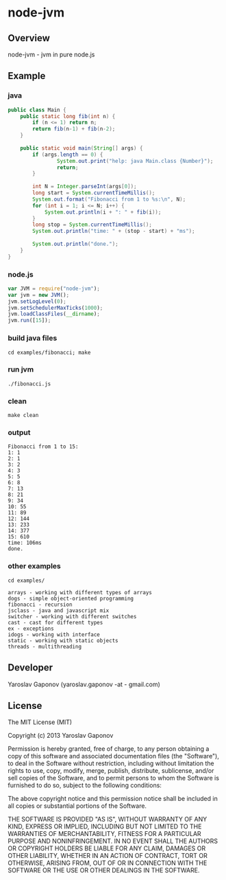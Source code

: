node-jvm
========

## Overview

node-jvm - jvm in pure node.js


## Example

### java
```java
public class Main {
    public static long fib(int n) {
        if (n <= 1) return n;
        return fib(n-1) + fib(n-2);
    }
    
    public static void main(String[] args) {
        if (args.length == 0) {
                System.out.print("help: java Main.class {Number}");
                return;
        }
        
        int N = Integer.parseInt(args[0]);
        long start = System.currentTimeMillis();            
        System.out.format("Fibonacci from 1 to %s:\n", N);
        for (int i = 1; i <= N; i++) {
            System.out.println(i + ": " + fib(i));
        }
        long stop = System.currentTimeMillis();
        System.out.println("time: " + (stop - start) + "ms");
        
        System.out.println("done.");
    }
}
```

### node.js
```javascript
var JVM = require("node-jvm");
var jvm = new JVM();
jvm.setLogLevel(0);
jvm.setSchedulerMaxTicks(1000);
jvm.loadClassFiles(__dirname);
jvm.run([15]);
```

### build java files
`cd examples/fibonacci; make`

### run jvm
`./fibonacci.js`

### clean
`make clean`

### output
```
Fibonacci from 1 to 15:
1: 1
2: 1
3: 2
4: 3
5: 5
6: 8
7: 13
8: 21
9: 34
10: 55
11: 89
12: 144
13: 233
14: 377
15: 610
time: 106ms
done.
```

### other examples
`cd examples/`

```
arrays - working with different types of arrays 
dogs - simple object-oriented programming
fibonacci - recursion
jsclass - java and javascript mix
switcher - working with different switches
cast - cast for different types
ex - exceptions
idogs - working with interface
static - working with static objects
threads - multithreading
```


## Developer

Yaroslav Gaponov (yaroslav.gaponov -at - gmail.com)

## License

The MIT License (MIT)

Copyright (c) 2013 Yaroslav Gaponov

Permission is hereby granted, free of charge, to any person obtaining a copy
of this software and associated documentation files (the "Software"), to deal
in the Software without restriction, including without limitation the rights
to use, copy, modify, merge, publish, distribute, sublicense, and/or sell
copies of the Software, and to permit persons to whom the Software is
furnished to do so, subject to the following conditions:

The above copyright notice and this permission notice shall be included in
all copies or substantial portions of the Software.

THE SOFTWARE IS PROVIDED "AS IS", WITHOUT WARRANTY OF ANY KIND, EXPRESS OR
IMPLIED, INCLUDING BUT NOT LIMITED TO THE WARRANTIES OF MERCHANTABILITY,
FITNESS FOR A PARTICULAR PURPOSE AND NONINFRINGEMENT. IN NO EVENT SHALL THE
AUTHORS OR COPYRIGHT HOLDERS BE LIABLE FOR ANY CLAIM, DAMAGES OR OTHER
LIABILITY, WHETHER IN AN ACTION OF CONTRACT, TORT OR OTHERWISE, ARISING FROM,
OUT OF OR IN CONNECTION WITH THE SOFTWARE OR THE USE OR OTHER DEALINGS IN
THE SOFTWARE.
